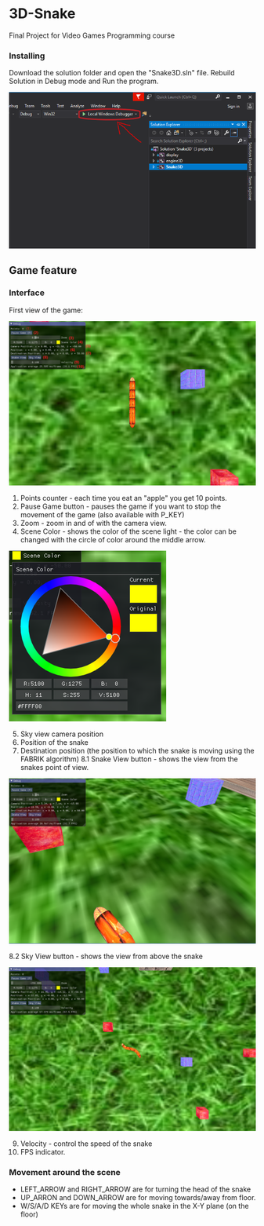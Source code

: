 # 3D-Snake
Final Project for Video Games Programming course

### Installing

Download the solution folder and open the "Snake3D.sln" file.
Rebuild Solution in Debug mode and Run the program.

![Screenshot](res/runProgram.PNG)

## Game feature

### Interface
First view of the game:

![Screenshot](res/firstGameView.PNG)

1. Points counter - each time you eat an "apple" you get 10 points.
2. Pause Game button - pauses the game if you want to stop the movement of the game (also available with P_KEY)
3. Zoom - zoom in and of with the camera view.
4. Scene Color - shows the color of the scene light - 
the color can be changed with the circle of color around the middle arrow.

![Screenshot](res/colorSelection.PNG)


5. Sky view camera position
6. Position of the snake
7. Destination position (the position to which the snake is moving using the FABRIK algorithm)
8.1 Snake View button - shows the view from the snakes point of view. 

![Screenshot](res/snakeView.PNG)

8.2 Sky View button - shows the view from above the snake

![Screenshot](res/skyView.PNG)

9. Velocity - control the speed of the snake
10. FPS indicator.


### Movement around the scene
  * LEFT_ARROW and RIGHT_ARROW are for turning the head of the snake
  * UP_ARRON and DOWN_ARROW are for moving towards/away from floor.
  * W/S/A/D KEYs are for moving the whole snake in the X-Y plane (on the floor)
